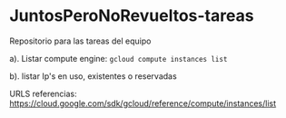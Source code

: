 # JuntosPeroNoRevueltos-tareas
Repositorio para las tareas del equipo

a). Listar compute engine: 
 ```gcloud compute instances list```

b). listar Ip's en uso, existentes o reservadas



URLS referencias:
https://cloud.google.com/sdk/gcloud/reference/compute/instances/list